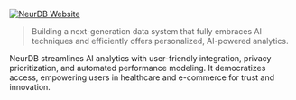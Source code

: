[![NeurDB Website](https://img.shields.io/badge/Website-https%3A%2F%2Fneurdb.com-blue)](https://neurdb.com)

> Building a next-generation data system that fully embraces AI techniques and efficiently offers personalized, AI-powered analytics.

NeurDB streamlines AI analytics with user-friendly integration, privacy prioritization, and automated performance modeling. It democratizes access, empowering users in healthcare and e-commerce for trust and innovation.
